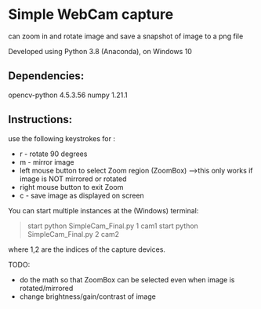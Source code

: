   # Simple WebCam capture
  can zoom in and rotate image
  and save a snapshot of image to a png file

  Developed using Python 3.8 (Anaconda), on Windows 10

  ## Dependencies: 
opencv-python     4.5.3.56
numpy             1.21.1


## Instructions: 
use the following keystrokes for :
- r - rotate 90 degrees 
- m - mirror image  
- left mouse button to select Zoom region (ZoomBox) 
  -->this only works if image is NOT mirrored or rotated
- right mouse button to exit Zoom
- c - save image as displayed on screen

You can start multiple instances at the (Windows) terminal:
> start python SimpleCam_Final.py 1 cam1
> start python SimpleCam_Final.py 2 cam2

where 1,2 are the indices of the capture devices.

TODO:
- do the math so that ZoomBox can be selected even when image is rotated/mirrored
- change brightness/gain/contrast of image
